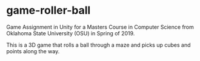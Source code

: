 # game-roller-ball

Game Assignment in Unity for a Masters Course in Computer Science from Oklahoma State University (OSU) in Spring of 2019.

This is a 3D game that rolls a ball through a maze and picks up cubes and points along the way.
